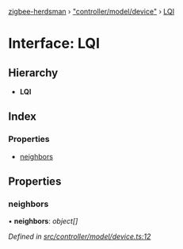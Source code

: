 [zigbee-herdsman](../README.md) › ["controller/model/device"](../modules/_controller_model_device_.md) › [LQI](_controller_model_device_.lqi.md)

# Interface: LQI

## Hierarchy

* **LQI**

## Index

### Properties

* [neighbors](_controller_model_device_.lqi.md#neighbors)

## Properties

###  neighbors

• **neighbors**: *object[]*

*Defined in [src/controller/model/device.ts:12](https://github.com/Koenkk/zigbee-herdsman/blob/master/src/src/controller/model/device.ts#L12)*
